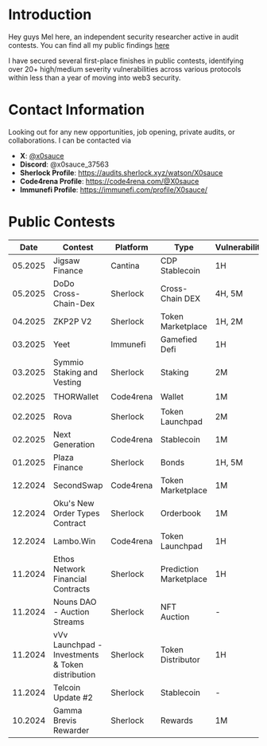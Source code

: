 # Introduction

Hey guys Mel here, an independent security researcher active in audit contests. You can find all my public findings [here](https://github.com/x0sauce/audit-portfolio?tab=readme-ov-file#public-contests)

I have secured several first-place finishes in public contests, identifying over 20+ high/medium severity vulnerabilities across various protocols within less than a year of moving into web3 security.

# Contact Information

Looking out for any new opportunities, job opening, private audits, or collaborations. I can be contacted via

- **X**: [@x0sauce](https://x.com/x0sauce)
- **Discord**: @x0sauce_37563
- **Sherlock Profile**: https://audits.sherlock.xyz/watson/X0sauce
- **Code4rena Profile**: https://code4rena.com/@X0sauce
- **Immunefi Profile**: https://immunefi.com/profile/X0sauce/

# Public Contests

| Date    | Contest                                          | Platform  | Type                   | Vulnerabilities | Report                                                                                          | Rank  |
| ------- | ------------------------------------------------ | --------- | ---------------------- | --------------- | ----------------------------------------------------------------------------------------------- | ----- |
| 05.2025 | Jigsaw Finance                                   | Cantina   | CDP Stablecoin         | 1H              | -                                                                                               | TBC   |
| 05.2025 | DoDo Cross-Chain-Dex                             | Sherlock  | Cross-Chain DEX        | 4H, 5M          | -                                                                                               | TBC   |
| 04.2025 | ZKP2P V2                                         | Sherlock  | Token Marketplace      | 1H, 2M          | -                                                                                               | 1st   |
| 03.2025 | Yeet                                             | Immunefi  | Gamefied Defi          | 1H              | [📋](https://github.com/x0sauce/audit-portfolio/blob/main/Immunefi/2025-03-yeet.md)             | 27th  |
| 03.2025 | Symmio Staking and Vesting                       | Sherlock  | Staking                | 2M              | [📋](https://github.com/x0sauce/audit-portfolio/blob/main/Sherlock/2025-03-symm-io-stacking.md) | 16th  |
| 02.2025 | THORWallet                                       | Code4rena | Wallet                 | 1M              | [📋](https://github.com/x0sauce/audit-portfolio/blob/main/Code4rena/2025-02-thorwallet.md)      | 130th |
| 02.2025 | Rova                                             | Sherlock  | Token Launchpad        | 2M              | [📋](https://github.com/x0sauce/audit-portfolio/blob/main/Sherlock/2025-02-rova.md)             | 1st   |
| 02.2025 | Next Generation                                  | Code4rena | Stablecoin             | 1M              | [📋](https://github.com/x0sauce/audit-portfolio/blob/main/Code4rena/2024-12-next-generation.md) | 48th  |
| 01.2025 | Plaza Finance                                    | Sherlock  | Bonds                  | 1H, 5M          | [📋](https://github.com/x0sauce/audit-portfolio/blob/main/Sherlock/2025-01-plaza-finance.md)    | 37th  |
| 12.2024 | SecondSwap                                       | Code4rena | Token Marketplace      | 1M              | [📋](https://github.com/x0sauce/audit-portfolio/blob/main/Code4rena/2024-12-secondswap.md)      | 112th |
| 12.2024 | Oku's New Order Types Contract                   | Sherlock  | Orderbook              | 1M              | [📋](https://github.com/x0sauce/audit-portfolio/blob/main/Sherlock/2024-11-oku.md)              | 65th  |
| 12.2024 | Lambo.Win                                        | Code4rena | Token Launchpad        | 1H              | [📋](https://github.com/x0sauce/audit-portfolio/blob/main/Code4rena/2024-12-lambowin.md)        | 143rd |
| 11.2024 | Ethos Network Financial Contracts                | Sherlock  | Prediction Marketplace | 1H              | [📋](https://github.com/x0sauce/audit-portfolio/blob/main/Sherlock/2024-11-ethos-network-ii.md)                                                                                     | 33rd  |
| 11.2024 | Nouns DAO - Auction Streams                      | Sherlock  | NFT Auction            | -               | -                                                                                               | -     |
| 11.2024 | vVv Launchpad - Investments & Token distribution | Sherlock  | Token Distributor      | 1H              | [📋](https://github.com/x0sauce/audit-portfolio/blob/main/Sherlock/2024-11-vvv-exchange-update-judging.md)                                                                                     | 1st   |
| 11.2024 | Telcoin Update #2                                | Sherlock  | Stablecoin             | -               | -                                                                                               | -     |
| 10.2024 | Gamma Brevis Rewarder                            | Sherlock  | Rewards                | 1M              | [📋](https://github.com/x0sauce/audit-portfolio/blob/main/Sherlock/2024-10-gamma-rewarder.md)                                                                                     | 2nd   |